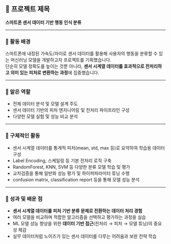 ## 📌 프로젝트 제목  
**스마트폰 센서 데이터 기반 행동 인식 분류**

---

### 🔎 활동 배경  
스마트폰에 내장된 가속도/자이로 센서 데이터를 활용해 사용자의 행동을 분류할 수 있는 머신러닝 모델을 개발하고자 프로젝트를 기획했습니다.  
단순히 모델 정확도를 높이는 것뿐 아니라, **센서 시계열 데이터를 효과적으로 전처리하고 의미 있는 피처로 변환하는 과정**에 집중했습니다.

---

### 🧩 맡은 역할  
- 전체 데이터 분석 및 모델 설계 주도  
- 센서 데이터 기반의 피처 엔지니어링 및 전처리 파이프라인 구성  
- 다양한 모델 실험 및 성능 비교 분석

---

### 🔧 구체적인 활동  
- 센서 시계열 데이터를 통계적 피처(mean, std, max 등)로 요약하여 학습용 데이터 구성  
- Label Encoding, 스케일링 등 기본 전처리 로직 구축  
- RandomForest, KNN, SVM 등 다양한 분류 모델 학습 및 평가  
- 교차검증을 통해 일반화 성능 평가 및 하이퍼파라미터 튜닝 수행  
- confusion matrix, classification report 등을 통해 모델 성능 분석

---

### 🚀 성과 및 배운 점  
- **센서 시계열 데이터를 피처 기반 분류 문제로 전환하는 데이터 처리 경험**  
- 여러 모델을 비교하며 적합한 알고리즘을 선택하고 평가하는 과정을 실습  
- ML 모델 성능 향상을 위한 **데이터 기반 접근**(전처리 → 피처 → 모델 튜닝)의 중요성 체감  
- 실무 데이터처럼 노이즈가 있는 센서 데이터를 다루는 어려움과 보완 전략 학습
